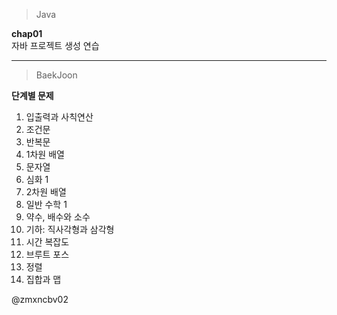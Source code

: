 >Java

**chap01** <br>
자바 프로젝트 생성 연습

<hr>

>BaekJoon

**단계별 문제**
1. 입출력과 사칙연산
2. 조건문
3. 반복문
4. 1차원 배열
5. 문자열
6. 심화 1
7. 2차원 배열
8. 일반 수학 1
9. 약수, 배수와 소수
10. 기하: 직사각형과 삼각형
11. 시간 복잡도
12. 브루트 포스
13. 정렬
14. 집합과 맵

@zmxncbv02
